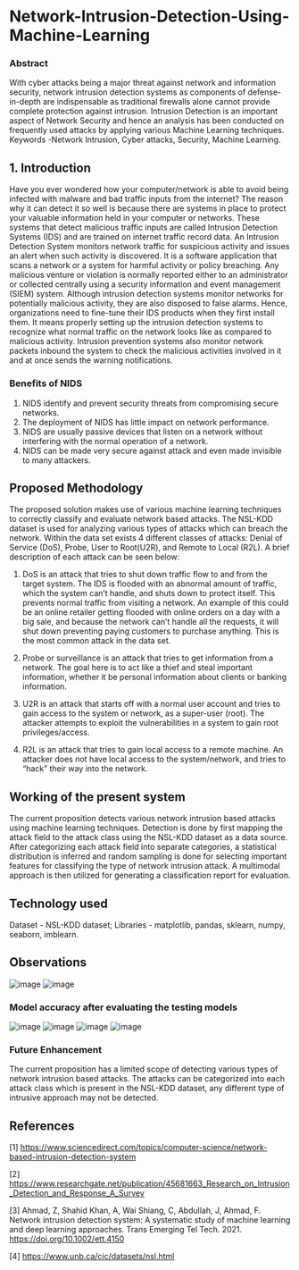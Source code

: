 # Network-Intrusion-Detection-Using-Machine-Learning

### Abstract 
With cyber attacks being a major threat against network and information security, network intrusion detection systems as components of defense-in-depth are indispensable as traditional firewalls alone cannot provide complete protection against intrusion. Intrusion Detection is an important aspect of Network Security and hence an analysis has been conducted on frequently used attacks by applying various Machine Learning techniques. 
Keywords -Network Intrusion, Cyber attacks, Security, Machine Learning. 

## 1. Introduction 
Have you ever wondered how your computer/network is able to avoid being infected with malware and bad traffic inputs from the internet? The reason why it can detect it so well is because there are systems in place to protect your valuable information held in your computer or networks. These systems that detect malicious traffic inputs are called Intrusion Detection Systems (IDS) and are trained on internet traffic record data.
An Intrusion Detection System monitors network traffic for suspicious activity and issues an alert when such activity is discovered. It is a software application that scans a network or a system for harmful activity or policy breaching. Any malicious venture or violation is normally reported either to an administrator or collected centrally using a security information and event management (SIEM) system. 
Although intrusion detection systems monitor networks for potentially malicious activity, they are also disposed to false alarms. Hence, organizations need to fine-tune their IDS products when they first install them. It means properly setting up the intrusion detection systems to recognize what normal traffic on the network looks like as compared to malicious activity.
Intrusion prevention systems also monitor network packets inbound the system to check the malicious activities involved in it and at once sends the warning notifications.

### Benefits of NIDS
1. NIDS identify and prevent security threats from compromising secure networks.
2. The deployment of NIDS has little impact on network performance. 
3. NIDS are usually passive devices that listen on a network without interfering with the normal operation of a network.
4. NIDS can be made very secure against attack and even made invisible to many attackers.

## Proposed Methodology

The proposed solution makes use of various machine learning techniques to correctly classify and evaluate network based attacks. The NSL-KDD dataset is used for analyzing various types of attacks which can breach the network. Within the data set exists 4 different classes of attacks: 
Denial of Service (DoS), Probe, User to Root(U2R), and Remote to Local (R2L). A brief description of each attack can be seen below:

1. DoS is an attack that tries to shut down traffic flow to and from the target system. The IDS is flooded with an abnormal amount of traffic, which the system can’t handle, and shuts down to protect itself. This prevents normal traffic from visiting a network. An example of this could be an online retailer getting flooded with online orders on a day with a big sale, and because the network can’t handle all the requests, it will shut down preventing paying customers to purchase anything. This is the most common attack in the data set.

2. Probe or surveillance is an attack that tries to get information from a network. The goal here is to act like a thief and steal important information, whether it be personal information about clients or banking information.

3. U2R is an attack that starts off with a normal user account and tries to gain access to the system or network, as a super-user (root). The attacker attempts to exploit the vulnerabilities in a system to gain root privileges/access.

4. R2L is an attack that tries to gain local access to a remote machine. An attacker does not have local access to the system/network, and tries to “hack” their way into the network.

## Working of the present system

The current proposition detects various network intrusion based attacks using machine learning techniques. Detection is done by first mapping the attack field to the attack class using the NSL-KDD dataset as a data source. After categorizing each attack field into separate categories, a statistical distribution is inferred and random sampling is done for selecting important features for classifying the type of network intrusion attack. A multimodal approach is then utilized for generating a classification report for evaluation. 

## Technology used

Dataset - NSL-KDD dataset; 
Libraries - matplotlib, pandas, sklearn, numpy, seaborn, imblearn.

## Observations

![image](https://user-images.githubusercontent.com/79298507/134902123-e6bc1108-83cd-4f7d-8d93-cb68708da1d6.png)
![image](https://user-images.githubusercontent.com/79298507/134902242-6c3f5fb5-18e6-48ff-804d-312f15a97deb.png)

### Model accuracy after evaluating the testing models

![image](https://user-images.githubusercontent.com/79298507/134902854-428bb330-edef-4f78-859f-a1e58d2de5aa.png)
![image](https://user-images.githubusercontent.com/79298507/134902905-8dae6551-a201-4bcc-80f2-784ea58509be.png)
![image](https://user-images.githubusercontent.com/79298507/134902956-f6dfda35-a1ed-4191-8299-b1436a30a2da.png)
![image](https://user-images.githubusercontent.com/79298507/134903032-cf142028-6d24-4137-a4a1-4a7b308f4b4a.png)

### Future Enhancement

The current proposition has a limited scope of detecting various types of network intrusion based attacks. The attacks can be categorized into each attack class which is present in the NSL-KDD dataset, any different type of intrusive approach may not be detected. 

## References

[1] https://www.sciencedirect.com/topics/computer-science/network-based-intrusion-detection-system

[2] https://www.researchgate.net/publication/45681663_Research_on_Intrusion_Detection_and_Response_A_Survey

[3] Ahmad, Z, Shahid Khan, A, Wai Shiang, C, Abdullah, J, Ahmad, F. Network intrusion detection system: A systematic study of machine learning and deep learning approaches. Trans Emerging Tel Tech. 2021. https://doi.org/10.1002/ett.4150

[4] https://www.unb.ca/cic/datasets/nsl.html





